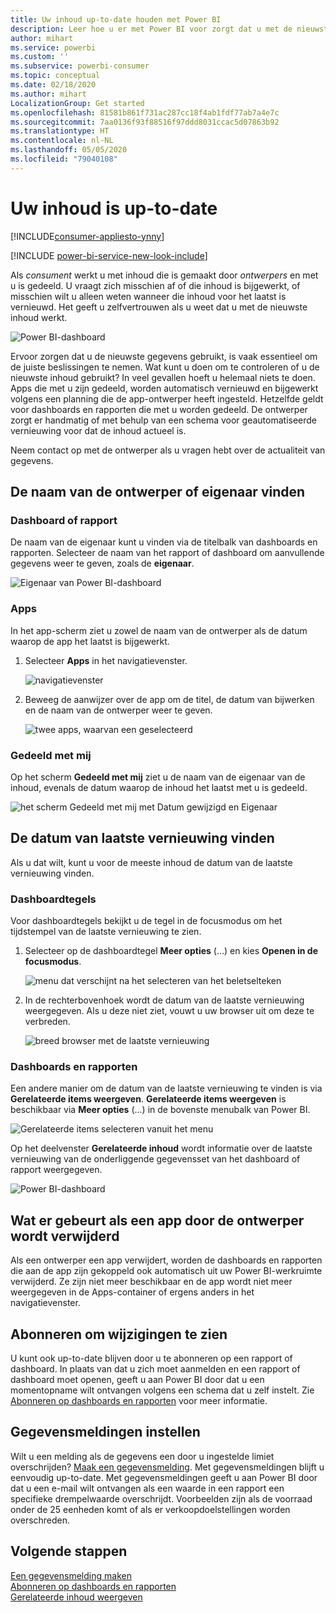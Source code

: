 ```yaml
---
title: Uw inhoud up-to-date houden met Power BI
description: Leer hoe u er met Power BI voor zorgt dat u met de nieuwste versie van de gegevens, rapporten, dashboards en apps werkt.
author: mihart
ms.service: powerbi
ms.custom: ''
ms.subservice: powerbi-consumer
ms.topic: conceptual
ms.date: 02/18/2020
ms.author: mihart
LocalizationGroup: Get started
ms.openlocfilehash: 81581b861f731ac287cc18f4ab1fdf77ab7a4e7c
ms.sourcegitcommit: 7aa0136f93f88516f97ddd8031ccac5d07863b92
ms.translationtype: HT
ms.contentlocale: nl-NL
ms.lasthandoff: 05/05/2020
ms.locfileid: "79040108"
---
```

# <a name="your-content-is-up-to-date"></a>Uw inhoud is up-to-date

[!INCLUDE[consumer-appliesto-ynny](../includes/consumer-appliesto-ynny.md)]

[!INCLUDE [power-bi-service-new-look-include](../includes/power-bi-service-new-look-include.md)]

Als *consument* werkt u met inhoud die is gemaakt door *ontwerpers* en met u is gedeeld. U vraagt zich misschien af of die inhoud is bijgewerkt, of misschien wilt u alleen weten wanneer die inhoud voor het laatst is vernieuwd. Het geeft u zelfvertrouwen als u weet dat u met de nieuwste inhoud werkt.  
 
![Power BI-dashboard](media/end-user-fresh/power-bi-dashboards.png)


Ervoor zorgen dat u de nieuwste gegevens gebruikt, is vaak essentieel om de juiste beslissingen te nemen. Wat kunt u doen om te controleren of u de nieuwste inhoud gebruikt? In veel gevallen hoeft u helemaal niets te doen. Apps die met u zijn gedeeld, worden automatisch vernieuwd en bijgewerkt volgens een planning die de app-ontwerper heeft ingesteld. Hetzelfde geldt voor dashboards en rapporten die met u worden gedeeld. De ontwerper zorgt er handmatig of met behulp van een schema voor geautomatiseerde vernieuwing voor dat de inhoud actueel is.  

Neem contact op met de ontwerper als u vragen hebt over de actualiteit van gegevens.

## <a name="how-to-locate-the-name-of-the-designer-or-owner"></a>De naam van de ontwerper of eigenaar vinden

### <a name="dashboard-or-report"></a>Dashboard of rapport

De naam van de eigenaar kunt u vinden via de titelbalk van dashboards en rapporten. Selecteer de naam van het rapport of dashboard om aanvullende gegevens weer te geven, zoals de **eigenaar**.

![Eigenaar van Power BI-dashboard](media/end-user-fresh/power-bi-owner.png)


### <a name="apps"></a>Apps

In het app-scherm ziet u zowel de naam van de ontwerper als de datum waarop de app het laatst is bijgewerkt.  

1. Selecteer **Apps** in het navigatievenster.

    ![navigatievenster](media/end-user-fresh/power-bi-nav-app.png)



2. Beweeg de aanwijzer over de app om de titel, de datum van bijwerken en de naam van de ontwerper weer te geven. 

    ![twee apps, waarvan een geselecteerd](media/end-user-fresh/power-bi-app.png)


### <a name="shared-with-me"></a>Gedeeld met mij
Op het scherm **Gedeeld met mij** ziet u de naam van de eigenaar van de inhoud, evenals de datum waarop de inhoud het laatst met u is gedeeld.

![het scherm Gedeeld met mij met Datum gewijzigd en Eigenaar](media/end-user-fresh/power-bi-share.png) 


## <a name="how-to-look-up-the-last-refresh-date"></a>De datum van laatste vernieuwing vinden
Als u dat wilt, kunt u voor de meeste inhoud de datum van de laatste vernieuwing vinden. 

### <a name="dashboard-tiles"></a>Dashboardtegels
Voor dashboardtegels bekijkt u de tegel in de focusmodus om het tijdstempel van de laatste vernieuwing te zien.

1. Selecteer op de dashboardtegel **Meer opties** (...) en kies **Openen in de focusmodus**.

    ![menu dat verschijnt na het selecteren van het beletselteken](media/end-user-fresh/power-bi-focus-mode.png)

2. In de rechterbovenhoek wordt de datum van de laatste vernieuwing weergegeven. Als u deze niet ziet, vouwt u uw browser uit om deze te verbreden. 

    ![breed browser met de laatste vernieuwing](media/end-user-fresh/power-bi-last-refresh2.png)

### <a name="dashboards-and-reports"></a>Dashboards en rapporten
Een andere manier om de datum van de laatste vernieuwing te vinden is via **Gerelateerde items weergeven**.  **Gerelateerde items weergeven** is beschikbaar via **Meer opties** (...) in de bovenste menubalk van Power BI.

![Gerelateerde items selecteren vanuit het menu](media/end-user-fresh/power-bi-view-related-dropdown.png)

Op het deelvenster **Gerelateerde inhoud** wordt informatie over de laatste vernieuwing van de onderliggende gegevensset van het dashboard of rapport weergegeven.

![Power BI-dashboard](media/end-user-fresh/power-bi-refresh.png)

## <a name="what-happens-if-an-app-is-deleted-by-the-designer"></a>Wat er gebeurt als een app door de ontwerper wordt verwijderd

Als een ontwerper een app verwijdert, worden de dashboards en rapporten die aan de app zijn gekoppeld ook automatisch uit uw Power BI-werkruimte verwijderd. Ze zijn niet meer beschikbaar en de app wordt niet meer weergegeven in de Apps-container of ergens anders in het navigatievenster.


## <a name="subscribe-to-see-changes"></a>Abonneren om wijzigingen te zien
U kunt ook up-to-date blijven door u te abonneren op een rapport of dashboard. In plaats van dat u zich moet aanmelden en een rapport of dashboard moet openen, geeft u aan Power BI door dat u een momentopname wilt ontvangen volgens een schema dat u zelf instelt.  Zie [Abonneren op dashboards en rapporten](end-user-subscribe.md) voor meer informatie.

## <a name="set-data-alerts"></a>Gegevensmeldingen instellen
Wilt u een melding als de gegevens een door u ingestelde limiet overschrijden? [Maak een gegevensmelding](end-user-alerts.md).  Met gegevensmeldingen blijft u eenvoudig up-to-date. Met gegevensmeldingen geeft u aan Power BI door dat u een e-mail wilt ontvangen als een waarde in een rapport een specifieke drempelwaarde overschrijdt.  Voorbeelden zijn als de voorraad onder de 25 eenheden komt of als er verkoopdoelstellingen worden overschreden.  

## <a name="next-steps"></a>Volgende stappen
[Een gegevensmelding maken](end-user-alerts.md)    
[Abonneren op dashboards en rapporten](end-user-subscribe.md)    
[Gerelateerde inhoud weergeven](end-user-related.md)    
